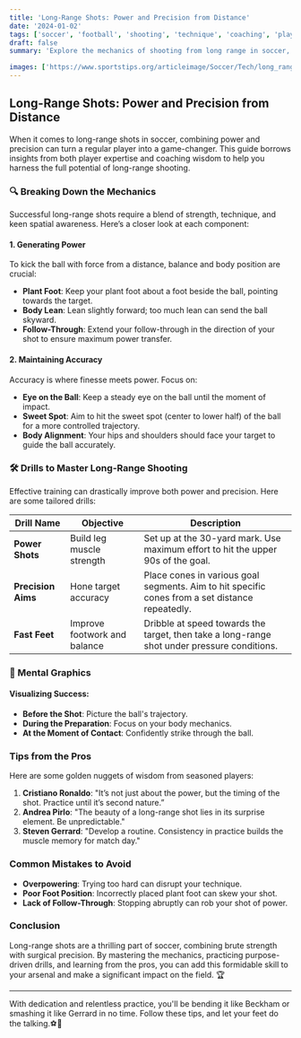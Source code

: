 ```yaml
---
title: 'Long-Range Shots: Power and Precision from Distance'
date: '2024-01-02'
tags: ['soccer', 'football', 'shooting', 'technique', 'coaching', 'player development', 'long-range', 'power', 'accuracy']
draft: false
summary: 'Explore the mechanics of shooting from long range in soccer, focusing on generating power and maintaining accuracy.'

images: ['https://www.sportstips.org/articleimage/Soccer/Tech/long_range_shots_power_and_precision_from_distance.webp']
---
```


## Long-Range Shots: Power and Precision from Distance

When it comes to long-range shots in soccer, combining power and precision can turn a regular player into a game-changer. This guide borrows insights from both player expertise and coaching wisdom to help you harness the full potential of long-range shooting.

### 🔍 Breaking Down the Mechanics

Successful long-range shots require a blend of strength, technique, and keen spatial awareness. Here’s a closer look at each component:

#### 1. **Generating Power**

To kick the ball with force from a distance, balance and body position are crucial:

- **Plant Foot**: Keep your plant foot about a foot beside the ball, pointing towards the target.
- **Body Lean**: Lean slightly forward; too much lean can send the ball skyward.
- **Follow-Through**: Extend your follow-through in the direction of your shot to ensure maximum power transfer.

#### 2. **Maintaining Accuracy**

Accuracy is where finesse meets power. Focus on:

- **Eye on the Ball**: Keep a steady eye on the ball until the moment of impact.
- **Sweet Spot**: Aim to hit the sweet spot (center to lower half) of the ball for a more controlled trajectory.
- **Body Alignment**: Your hips and shoulders should face your target to guide the ball accurately.

### 🛠️ Drills to Master Long-Range Shooting

Effective training can drastically improve both power and precision. Here are some tailored drills:

| Drill Name      | Objective                    | Description                                                                                   |
|-----------------|------------------------------|-----------------------------------------------------------------------------------------------|
| **Power Shots** | Build leg muscle strength    | Set up at the 30-yard mark. Use maximum effort to hit the upper 90s of the goal.               |
| **Precision Aims**| Hone target accuracy       | Place cones in various goal segments. Aim to hit specific cones from a set distance repeatedly.|
| **Fast Feet**   | Improve footwork and balance | Dribble at speed towards the target, then take a long-range shot under pressure conditions.    |

### 🧠 Mental Graphics

#### Visualizing Success:
- **Before the Shot**: Picture the ball's trajectory.
- **During the Preparation**: Focus on your body mechanics.
- **At the Moment of Contact**: Confidently strike through the ball.

### Tips from the Pros

Here are some golden nuggets of wisdom from seasoned players:

1. **Cristiano Ronaldo**: "It’s not just about the power, but the timing of the shot. Practice until it’s second nature.”
2. **Andrea Pirlo**: "The beauty of a long-range shot lies in its surprise element. Be unpredictable."
3. **Steven Gerrard**: "Develop a routine. Consistency in practice builds the muscle memory for match day."

### Common Mistakes to Avoid

- **Overpowering**: Trying too hard can disrupt your technique.
- **Poor Foot Position**: Incorrectly placed plant foot can skew your shot.
- **Lack of Follow-Through**: Stopping abruptly can rob your shot of power.

### Conclusion

Long-range shots are a thrilling part of soccer, combining brute strength with surgical precision. By mastering the mechanics, practicing purpose-driven drills, and learning from the pros, you can add this formidable skill to your arsenal and make a significant impact on the field. 🏆

---
With dedication and relentless practice, you'll be bending it like Beckham or smashing it like Gerrard in no time. Follow these tips, and let your feet do the talking.⚽️👟
```